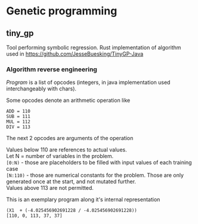 # Genetic programming

## tiny_gp
Tool performing symbolic regression. Rust implementation of algorithm used in https://github.com/JesseBuesking/TinyGP-Java

### Algorithm reverse engineering
_Program_ is a list of opcodes (integers, in java implementation used interchangeably with chars).

Some opcodes denote an arithmetic operation like
```
ADD = 110
SUB = 111
MUL = 112
DIV = 113
```
The next 2 opcodes are arguments of the operation

Values below 110 are references to actual values. \
Let N = number of variables in the problem. \
`[0:N)` - those are placeholders to be filled with input values of each training case \
`[N:110)` - those are numerical constants for the problem. Those are only generated once at the start, and not mutated further. \
Values above 113 are not permitted.

This is an exemplary program along it's internal representation
```
(X1  + (-4.025456902691228 / -4.025456902691228))
[110, 0, 113, 37, 37]
```
